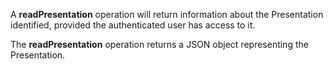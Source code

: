 A **readPresentation** operation will return information about the Presentation identified, provided the authenticated user has access to it.

The **readPresentation** operation returns a JSON object representing the Presentation.
